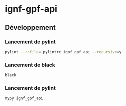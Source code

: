 # ignf-gpf-api

## Développement

### Lancement de pylint

```sh
pylint --rcfile=.pylintrc ignf_gpf_api --recursive=y
```


### Lancement de black

```sh
black
```


### Lancement de pylint

```sh
mypy ignf_gpf_api
```
